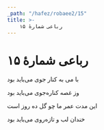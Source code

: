 ```yaml
---
_path: "/hafez/robaee2/15"
title: >-
    رباعی شمارهٔ ۱۵
---
```

# رباعی شمارهٔ ۱۵

<div class="b" id="bn1"><div class="m1"><p>با می به کنار جوی می‌باید بود</p></div>
<div class="m2"><p>وز غصه کناره‌جوی می‌باید بود</p></div></div>
<div class="b" id="bn2"><div class="m1"><p>این مدت عمر ما چو گل ده روز است</p></div>
<div class="m2"><p>خندان لب و تازه‌روی می‌باید بود</p></div></div>
